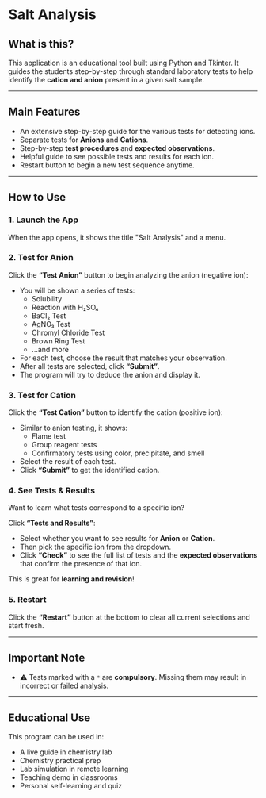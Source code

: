 # Salt Analysis 

## What is this?

This application is an educational tool built using Python and Tkinter. 
It guides the students step-by-step through standard laboratory tests 
to help identify the **cation and anion** present in a given salt sample.

---

## Main Features

- An extensive step-by-step guide for the various tests for detecting ions.
- Separate tests for **Anions** and **Cations**.
- Step-by-step **test procedures** and **expected observations**.
- Helpful guide to see possible tests and results for each ion.
- Restart button to begin a new test sequence anytime.

---

## How to Use

### 1. **Launch the App**
When the app opens, it shows the title "Salt Analysis" and a menu.


### 2. **Test for Anion**

Click the **“Test Anion”** button to begin analyzing the anion (negative ion):

- You will be shown a series of tests:
  - Solubility
  - Reaction with H₂SO₄
  - BaCl₂ Test
  - AgNO₃ Test
  - Chromyl Chloride Test
  - Brown Ring Test
  - ...and more
- For each test, choose the result that matches your observation.
- After all tests are selected, click **“Submit”**.
- The program will try to deduce the anion and display it.

### 3. **Test for Cation**

Click the **“Test Cation”** button to identify the cation (positive ion):

- Similar to anion testing, it shows:
  - Flame test
  - Group reagent tests
  - Confirmatory tests using color, precipitate, and smell
- Select the result of each test.
- Click **“Submit”** to get the identified cation.

### 4. **See Tests & Results**

Want to learn what tests correspond to a specific ion?

Click **“Tests and Results”**:

- Select whether you want to see results for **Anion** or **Cation**.
- Then pick the specific ion from the dropdown.
- Click **“Check”** to see the full list of tests and the **expected observations** that confirm the presence of that ion.

This is great for **learning and revision**!

### 5. **Restart**

Click the **“Restart”** button at the bottom to clear all current selections and start fresh.

---

## Important Note

- ⚠️ Tests marked with a `*` are **compulsory**. Missing them may result in incorrect or failed analysis.

---

## Educational Use

This program can be used in:
- A live guide in chemistry lab
- Chemistry practical prep
- Lab simulation in remote learning
- Teaching demo in classrooms
- Personal self-learning and quiz

